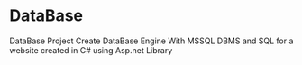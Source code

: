 # DataBase
DataBase Project 
Create DataBase Engine With MSSQL DBMS and SQL for a website created in C# using Asp.net Library 
